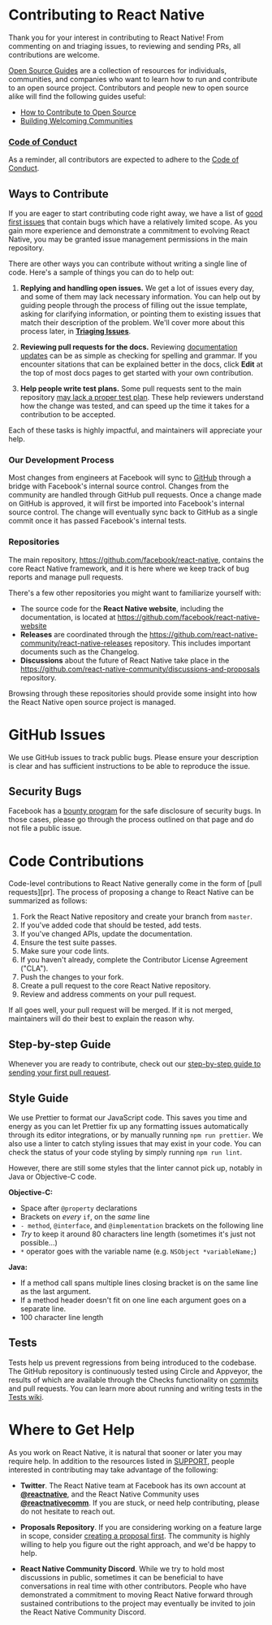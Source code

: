# Contributing to React Native

Thank you for your interest in contributing to React Native! From commenting on and triaging issues, to reviewing and sending PRs, all contributions are welcome.

[Open Source Guides][gh-oss-guide] are a collection of resources for individuals, communities, and companies who want to learn how to run and contribute to an open source project. Contributors and people new to open source alike will find the following guides useful:

- [How to Contribute to Open Source][gh-how-to-contribute]
- [Building Welcoming Communities][gh-building-community]

[gh-oss-guide]: https://opensource.guide/
[gh-how-to-contribute]: https://opensource.guide/how-to-contribute/
[gh-building-community]: https://opensource.guide/building-community/

### [Code of Conduct][conduct]

As a reminder, all contributors are expected to adhere to the [Code of Conduct][conduct].

[conduct]: https://code.facebook.com/codeofconduct

## Ways to Contribute

If you are eager to start contributing code right away, we have a list of [good first issues][gfi] that contain bugs which have a relatively limited scope. As you gain more experience and demonstrate a commitment to evolving React Native, you may be granted issue management permissions in the main repository.

There are other ways you can contribute without writing a single line of code. Here's a sample of things you can do to help out:

1. **Replying and handling open issues.** We get a lot of issues every day, and some of them may lack necessary information. You can help out by guiding people through the process of filling out the issue template, asking for clarifying information, or pointing them to existing issues that match their description of the problem. We'll cover more about this process later, in [**Triaging Issues**](#triaging-issues).

2. **Reviewing pull requests for the docs.** Reviewing [documentation updates][docs-prs] can be as simple as checking for spelling and grammar. If you encounter sitations that can be explained better in the docs, click **Edit** at the top of most docs pages to get started with your own contribution.

3. **Help people write test plans.** Some pull requests sent to the main repository [may lack a proper test plan][pr-no-test-plan]. These help reviewers understand how the change was tested, and can speed up the time it takes for a contribution to be accepted.

Each of these tasks is highly impactful, and maintainers will appreciate your help.

[gfi]: https://github.com/facebook/react-native/labels/good%20first%20issue
[docs-prs]: https://github.com/facebook/react-native-website/pulls
[pr-no-test-plan]: https://github.com/facebook/react-native/pulls?utf8=%E2%9C%93&q=is%3Aopen+is%3Apr+-label%3A%22PR%3A+Includes+Test+Plan%22+
<!-- END: Ways to Contribute -->


### Our Development Process

Most changes from engineers at Facebook will sync to [GitHub][facebook/react-native] through a bridge with Facebook's internal source control. Changes from the community are handled through GitHub pull requests. Once a change made on GitHub is approved, it will first be imported into Facebook's internal source control. The change will eventually sync back to GitHub as a single commit once it has passed Facebook's internal tests.

[facebook/react-native]: https://github.com/facebook/react-native
<!-- END: Development Process -->

### Repositories
The main repository, <https://github.com/facebook/react-native>, contains the core React Native framework, and it is here where we keep track of bug reports and manage pull requests.

There's a few other repositories you might want to familiarize yourself with:

- The source code for the **React Native website**, including the documentation, is located at <https://github.com/facebook/react-native-website>
- **Releases** are coordinated through the <https://github.com/react-native-community/react-native-releases> repository. This includes important documents such as the Changelog.
- **Discussions** about the future of React Native take place in the <https://github.com/react-native-community/discussions-and-proposals> repository.

Browsing through these repositories should provide some insight into how the React Native open source project is managed.
<!-- END: Repositories. -->

<!-- START: GitHub Issues -->
# GitHub Issues

We use GitHub issues to track public bugs. Please ensure your description is clear and has sufficient instructions to be able to reproduce the issue.

## Security Bugs

Facebook has a [bounty program](https://www.facebook.com/whitehat/) for the safe disclosure of security bugs. In those cases, please go through the process outlined on that page and do not file a public issue.
<!-- END: GitHub Issues -->

<!-- START: Code Contributions -->
# Code Contributions

Code-level contributions to React Native generally come in the form of [pull requests][pr]. The process of proposing a change to React Native can be summarized as follows:

1. Fork the React Native repository and create your branch from `master`.
2. If you've added code that should be tested, add tests.
3. If you've changed APIs, update the documentation.
4. Ensure the test suite passes.
5. Make sure your code lints.
6. If you haven't already, complete the Contributor License Agreement ("CLA").
7. Push the changes to your fork.
8. Create a pull request to the core React Native repository.
9. Review and address comments on your pull request.

If all goes well, your pull request will be merged. If it is not merged, maintainers will do their best to explain the reason why.

## Step-by-step Guide

Whenever you are ready to contribute, check out our [step-by-step guide to sending your first pull request](https://github.com/facebook/react-native/wiki/FirstPullRequest).

## Style Guide

We use Prettier to format our JavaScript code. This saves you time and energy as you can let Prettier fix up any formatting issues automatically through its editor integrations, or by manually running `npm run prettier`. We also use a linter to catch styling issues that may exist in your code. You can check the status of your code styling by simply running `npm run lint`.

However, there are still some styles that the linter cannot pick up, notably in Java or Objective-C code.

**Objective-C:**

* Space after `@property` declarations
* Brackets on *every* `if`, on the *same* line
* `- method`, `@interface`, and `@implementation` brackets on the following line
* *Try* to keep it around 80 characters line length (sometimes it's just not possible...)
* `*` operator goes with the variable name (e.g. `NSObject *variableName;`)

**Java:**

* If a method call spans multiple lines closing bracket is on the same line as the last argument.
* If a method header doesn't fit on one line each argument goes on a separate line.
* 100 character line length

## Tests

Tests help us prevent regressions from being introduced to the codebase. The GitHub repository is continuously tested using Circle and Appveyor, the results of which are available through the Checks functionality on [commits](https://github.com/facebook/react-native/commits/master) and pull requests. You can learn more about running and writing tests in the [Tests wiki](http://github.com/facebook/react-native/wiki/Tests).

<!-- END: Code Contributions -->

<!-- START: Where to Get Help -->
# Where to Get Help

As you work on React Native, it is natural that sooner or later you may require help. In addition to the resources listed in [SUPPORT][support], people interested in contributing may take advantage of the following:

* **Twitter**. The React Native team at Facebook has its own account at [**@reactnative**][at-reactnative], and the React Native Community uses [**@reactnativecomm**][at-reactnativecomm]. If you are stuck, or need help contributing, please do not hesitate to reach out.

* **Proposals Repository**. If you are considering working on a feature large in scope, consider [creating a proposal first][meta]. The community is highly willing to help you figure out the right approach, and we'd be happy to help.

* **React Native Community Discord**. While we try to hold most discussions in public, sometimes it can be beneficial to have conversations in real time with other contributors. People who have demonstrated a commitment to moving React Native forward through sustained contributions to the project may eventually be invited to join the React Native Community Discord.

[at-reactnative]: https://twitter.com/reactnative
[at-reactnativecomm]: https://twitter.com/reactnativecomm
[support]: http://github.com/facebook/react-native/blob/master/.github/SUPPORT.md
[meta]: https://github.com/react-native-community/discussions-and-proposals
<!-- END: Where to Get Help -->
